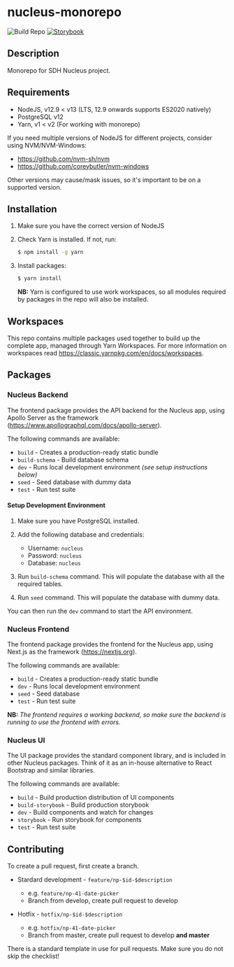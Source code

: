 # nucleus-monorepo

![Build Repo](https://github.com/sdh-project-services/nucleus-monorepo/workflows/Build%20Repo/badge.svg) [![Storybook](https://github.com/storybookjs/brand/blob/master/badge/badge-storybook.svg)](https://5f1d51b3b8aef40022482d07-wpwbblrwrk.chromatic.com)

## Description

Monorepo for SDH Nucleus project.

## Requirements

- NodeJS, v12.9 < v13 (LTS, 12.9 onwards supports ES2020 natively)
- PostgreSQL v12
- Yarn, v1 < v2 (For working with monorepo)

If you need multiple versions of NodeJS for different projects, consider using NVM/NVM-Windows:

- https://github.com/nvm-sh/nvm
- https://github.com/coreybutler/nvm-windows

Other versions may cause/mask issues, so it's important to be on a supported version.

## Installation

1. Make sure you have the correct version of NodeJS

2. Check Yarn is installed. If not, run:

   ```sh
   $ npm install -g yarn
   ```

3. Install packages:

   ```sh
   $ yarn install
   ```

   **NB:** Yarn is configured to use work workspaces, so all modules required by packages in the repo will also be installed.

## Workspaces

This repo contains multiple packages used together to build up the complete app, managed through Yarn Workspaces. For more information on workspaces read https://classic.yarnpkg.com/en/docs/workspaces.

## Packages

### Nucleus Backend

The frontend package provides the API backend for the Nucleus app, using Apollo Server as the framework (https://www.apollographql.com/docs/apollo-server).

The following commands are available:

- `build` - Creates a production-ready static bundle
- `build-schema` - Build database schema
- `dev` - Runs local development environment _(see setup instructions below)_
- `seed` - Seed database with dummy data
- `test` - Run test suite

#### Setup Development Environment

1. Make sure you have PostgreSQL installed.

2. Add the following database and credentials:

   - Username: `nucleus`
   - Password: `nucleus`
   - Database: `nucleus`

3. Run `build-schema` command. This will populate the database with all the required tables.

4. Run `seed` command. This will populate the database with dummy data.

You can then run the `dev` command to start the API environment.

### Nucleus Frontend

The frontend package provides the frontend for the Nucleus app, using Next.js as the framework (https://nextjs.org).

The following commands are available:

- `build` - Creates a production-ready static bundle
- `dev` - Runs local development environment
- `seed` - Seed database
- `test` - Run test suite

**NB:** _The frontend requires a working backend, so make sure the backend is running to use the frontend with errors._

### Nucleus UI

The UI package provides the standard component library, and is included in other Nucleus packages. Think of it as an in-house alternative to React Bootstrap and similar libraries.

The following commands are available:

- `build` - Build production distribution of UI components
- `build-storybook` - Build production storybook
- `dev` - Build components and watch for changes
- `storybook` - Run storybook for components
- `test` - Run test suite

## Contributing

To create a pull request, first create a branch.

- Stardard development - `feature/np-$id-$description`

  - e.g. `feature/np-41-date-picker`
  - Branch from develop, create pull request to develop

- Hotfix - `hotfix/np-$id-$description`

  - e.g. `hotfix/np-41-date-picker`
  - Branch from master, create pull request to develop **and master**

There is a standard template in use for pull requests. Make sure you do not skip the checklist!
